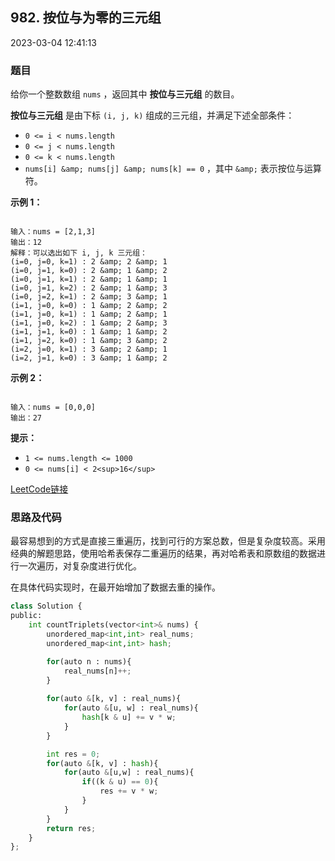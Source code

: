 ## 982. 按位与为零的三元组

2023-03-04 12:41:13

### 题目

给你一个整数数组 ``nums`` ，返回其中 **按位与三元组** 的数目。

**按位与三元组** 是由下标 ``(i, j, k)`` 组成的三元组，并满足下述全部条件：


- ``0 <= i < nums.length``
- ``0 <= j < nums.length``
- ``0 <= k < nums.length``
- ``nums[i] &amp; nums[j] &amp; nums[k] == 0`` ，其中 ``&amp;`` 表示按位与运算符。

 

**示例 1：**

```

输入：nums = [2,1,3]
输出：12
解释：可以选出如下 i, j, k 三元组：
(i=0, j=0, k=1) : 2 &amp; 2 &amp; 1
(i=0, j=1, k=0) : 2 &amp; 1 &amp; 2
(i=0, j=1, k=1) : 2 &amp; 1 &amp; 1
(i=0, j=1, k=2) : 2 &amp; 1 &amp; 3
(i=0, j=2, k=1) : 2 &amp; 3 &amp; 1
(i=1, j=0, k=0) : 1 &amp; 2 &amp; 2
(i=1, j=0, k=1) : 1 &amp; 2 &amp; 1
(i=1, j=0, k=2) : 1 &amp; 2 &amp; 3
(i=1, j=1, k=0) : 1 &amp; 1 &amp; 2
(i=1, j=2, k=0) : 1 &amp; 3 &amp; 2
(i=2, j=0, k=1) : 3 &amp; 2 &amp; 1
(i=2, j=1, k=0) : 3 &amp; 1 &amp; 2
```

**示例 2：**

```

输入：nums = [0,0,0]
输出：27
```

 

**提示：**


- ``1 <= nums.length <= 1000``
- ``0 <= nums[i] < 2<sup>16</sup>``



[LeetCode链接](https://leetcode-cn.com/problems/triples-with-bitwise-and-equal-to-zero/)

### 思路及代码

最容易想到的方式是直接三重遍历，找到可行的方案总数，但是复杂度较高。采用经典的解题思路，使用哈希表保存二重遍历的结果，再对哈希表和原数组的数据进行一次遍历，对复杂度进行优化。

在具体代码实现时，在最开始增加了数据去重的操作。

```python
class Solution {
public:
    int countTriplets(vector<int>& nums) {
        unordered_map<int,int> real_nums;
        unordered_map<int,int> hash;

        for(auto n : nums){
            real_nums[n]++;
        }
        
        for(auto &[k, v] : real_nums){
            for(auto &[u, w] : real_nums){
                hash[k & u] += v * w;
            }
        }

        int res = 0;
        for(auto &[k, v] : hash){
            for(auto &[u,w] : real_nums){
                if((k & u) == 0){
                    res += v * w;
                }
            }
        }
        return res;
    }
};
```